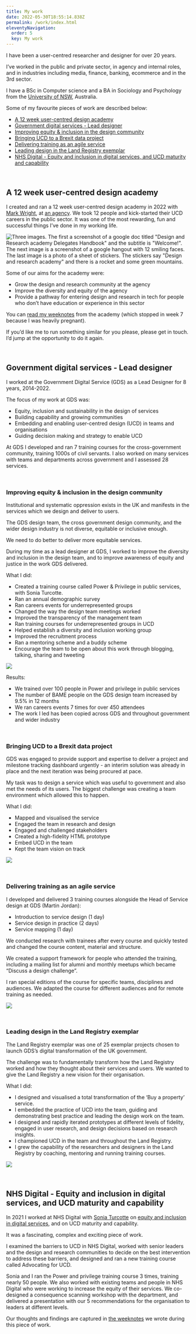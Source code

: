 ```yaml
---
title: My work
date: 2022-05-30T18:55:14.838Z
permalink: /work/index.html
eleventyNavigation:
  order: 5
  key: My work
---
```

I have been a user-centred researcher and designer for over 20 years. 

I’ve worked in the public and private sector, in agency and internal roles, and in industries including media, finance, banking, ecommerce and in the 3rd sector.

I have a BSc in Computer science and a BA in Sociology and Psychology from the [University of NSW](https://www.unsw.edu.au/), Australia.

Some of my favourite pieces of work are described below: 

* [A 12 week user-centred design academy](#academy)
* [Government digital services - Lead designer](#gds)
* [Improving equity & inclusion in the design community](#equity) 
* [Bringing UCD to a Brexit data project](#brexit)
* [Delivering training as an agile service](#training)
* [Leading design in the Land Registry exemplar](#land)
* [NHS Digital - Equity and inclusion in digital services, and UCD maturity and capability](#nhs)

<br />

<a name="academy"></a>

## A 12 week user-centred design academy

I created and ran a 12 week user-centred design academy in 2022 with [Mark Wright](https://mrkwrght.com/), at [an agency](https://www.madetech.com/careers/academy/design-and-user-research/). We took 12 people and kick-started their UCD careers in the public sector. It was one of the most rewarding, fun and successful things I’ve done in my working life. 

![Three images. The first a screenshot of a google doc titled "Design and Research academy Delegates Handbook" and the subtitle is "Welcome!". The next image is a screenshot of a google hangout with 12 smiling faces. The last image is a photo of a sheet of stickers. The stickers say "Design and research academy" and there is a rocket and some green mountains.](/static/img/ucd-academy.jpg)

Some of our aims for the academy were: 

* Grow the design and research community at the agency
* Improve the diversity and equity of the agency
* Provide a pathway for entering design and research in tech for people who don’t have education or experience in this sector

You can [read my weeknotes](https://docs.google.com/document/d/1BcU3eVhWur_ww8a9P3u_M17HlZQeay-JuhR5zlLwIyQ/edit?usp=sharing) from the academy (which stopped in week 7 because I was heavily pregnant). 

If you’d like me to run something similar for you please, please get in touch. I’d jump at the opportunity to do it again. 

<br />

<a name="gds"></a>

## Government digital services - Lead designer

I worked at the Government Digital Service (GDS) as a Lead Designer for 8 years, 2014-2022. 

The focus of my work at GDS was:

* Equity, inclusion and sustainability in the design of services
* Building capability and growing communities
* Embedding and enabling user-centred design (UCD) in teams and organisations
* Guiding decision making and strategy to enable UCD 

At GDS I developed and ran 7 training courses for the cross-government community, training 1000s of civil servants. I also worked on many services with teams and departments across government and I assessed 28 services.

<br />

<a name="equity"></a>

### Improving equity & inclusion in the design community

Institutional and systematic oppression exists in the UK and manifests in the services which we design and deliver to users. 

The GDS design team, the cross government design community, and the wider design industry is not diverse, equitable or inclusive enough.

We need to do better to deliver more equitable services.

During my time as a lead designer at GDS, I worked to improve the diversity and inclusion in the design team, and to improve awareness of equity and justice in the work GDS delivered. 

What I did:

* Created a training course called Power & Privilege in public services, with Sonia Turcotte.  
* Ran an annual demographic survey 
* Ran careers events for underrepresented groups
* Changed the way the design team meetings worked 
* Improved the transparency of the management team
* Ran training courses for underrepresented groups in UCD
* Helped establish a diversity and inclusion working group
* Improved the recruitment process
* Ran a mentoring scheme and a buddy scheme
* Encourage the team to be open about this work through blogging, talking, sharing and tweeting

![](/static/img/careers-event.jpg)

Results:

* We trained over 100 people in Power and privilege in public services
* The number of BAME people on the GDS design team increased by 9.5% in 12 months
* We ran careers events 7 times for over 450 attendees
* The work I led has been copied across GDS and throughout government and wider industry

<br />

<a name="brexit"></a>

### Bringing UCD to a Brexit data project

GDS was engaged to provide support and expertise to deliver a project and milestone tracking dashboard urgently - an interim solution was already in place and the next iteration was being procured at pace.

My task was to design a service which was useful to government and also met the needs of its users. The biggest challenge was creating a team environment which allowed this to happen. 

What I did:

* Mapped and visualised the service
* Engaged the team in research and design
* Engaged and challenged stakeholders
* Created a high-fidelity HTML prototype
* Embed UCD in the team
* Kept the team vision on track

![](/static/img/brexit.jpg)

<br />

<a name="training"></a>

### Delivering training as an agile service

I developed and delivered 3 training courses alongside the Head of Service design at GDS (Martin Jordan):

* Introduction to service design (1 day)
* Service design in practice (2 days)
* Service mapping (1 day)

We conducted research with trainees after every course and quickly tested and changed the course content, material and structure.

We created a support framework for people who attended the training, including a mailing list for alumni and monthly meetups which became “Discuss a design challenge”.

I ran special editions of the course for specific teams, disciplines and audiences. We adapted the course for different audiences and for remote training as needed.

![](/static/img/training.jpg)

<br />

**<a name="land"></a>**

### Leading design in the Land Registry exemplar

The Land Registry exemplar was one of 25 exemplar projects chosen to launch GDS’s digital transformation of the UK government.

The challenge was to fundamentally transform how the Land Registry worked and how they thought about their services and users. We wanted to give the Land Registry a new vision for their organisation. 

What I did:

* I designed and visualised a total transformation of the ‘Buy a property’ service. 
* I embedded the practice of UCD into the team, guiding and demonstrating best practice and leading the design work on the team. 
* I designed and rapidly iterated prototypes at different levels of fidelity, engaged in user research, and design decisions based on research insights.
* I championed UCD in the team and throughout the Land Registry. 
* I grew the capability of the researchers and designers in the Land Registry by coaching, mentoring and running training courses.

![](/static/img/landreg.jpg)

<br />

**<a name="nhs"></a>**

## NHS Digital - Equity and inclusion in digital services, and UCD maturity and capability

In 2021 I worked at NHS Digital with [Sonia Turcotte](https://soniaturcotte.com/) on [equity and inclusion in digital services](https://docs.google.com/document/d/1dAqglXGTuYjadNg8RkNFtOFqfNgm2jbzGjZwEU3C_Eg/edit?usp=share_link), and on UCD maturity and capability. 

It was a fascinating, complex and exciting piece of work. 

I examined the barriers to UCD in NHS Digital, worked with senior leaders and the design and research communities to decide on the best intervention to address these barriers, and designed and ran a new training course called Advocating for UCD. 

Sonia and I ran the Power and privilege training course 3 times, training nearly 50 people. We also worked with existing teams and people in NHS Digital who were working to increase the equity of their services. We co-designed a consequence scanning workshop with the department, and delivered a presentation with our 5 recommendations for the organisation to leaders at different levels. 

Our thoughts and findings are captured in [the weeknotes](https://docs.google.com/document/d/1dAqglXGTuYjadNg8RkNFtOFqfNgm2jbzGjZwEU3C_Eg/edit?usp=share_link) we wrote during this piece of work.